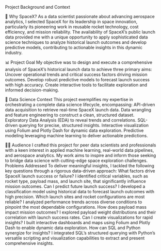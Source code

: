 Project Background and Context

🚀 Why SpaceX?
As a data scientist passionate about advancing aerospace analytics, I selected SpaceX for its leadership in space innovation, particularly its pioneering work in reusable rocket technology, cost efficiency, and mission reliability. The availability of SpaceX’s public launch data provided me with a unique opportunity to apply sophisticated data science techniques to analyze historical launch outcomes and develop predictive models, contributing to actionable insights in this dynamic industry.

📊 Project Goal
My objective was to design and execute a comprehensive analysis of SpaceX’s historical launch data to achieve three primary aims:
Uncover operational trends and critical success factors driving mission outcomes.
Develop robust predictive models to forecast launch success with high accuracy.
Create interactive tools to facilitate exploration and informed decision-making.

🧰 Data Science Context
This project exemplifies my expertise in orchestrating a complete data science lifecycle, encompassing:
API-driven data acquisition to retrieve real-time SpaceX launch data.
Data wrangling and feature engineering to construct a clean, structured dataset.
Exploratory Data Analysis (EDA) to reveal trends and correlations.
SQL-driven querying for precise, structured insights.
Interactive visualization using Folium and Plotly Dash for dynamic data exploration.
Predictive modeling leveraging machine learning to deliver actionable predictions.

🧑‍💻 Audience
I crafted this project for peer data scientists and professionals with a keen interest in applied machine learning, real-world data pipelines, and aerospace analytics. My work aims to inspire and inform those seeking to bridge data science with cutting-edge space exploration challenges.
Problems Addressed
To deliver meaningful insights, I tackled the following key questions through a rigorous data-driven approach:
What factors drive SpaceX launch success or failure?
I identified critical variables, such as rocket type, payload mass, and launch site, that significantly influence mission outcomes.
Can I predict future launch success?
I developed a classification model using historical data to forecast launch outcomes with high precision.
Which launch sites and rocket configurations are most reliable?
I analyzed performance trends across diverse conditions to pinpoint the most dependable configurations.
How does payload mass impact mission outcomes?
I explored payload weight distributions and their correlation with launch success rates.
Can I create visualizations for rapid insights?
I built interactive dashboards and maps using Folium and Plotly Dash to enable dynamic data exploration.
How can SQL and Python synergize for insights?
I integrated SQL’s structured querying with Python’s versatile scripting and visualization capabilities to extract and present comprehensive insights.
